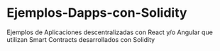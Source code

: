 # Ejemplos-Dapps-con-Solidity
Ejemplos de Aplicaciones descentralizadas con React y/o Angular que utilizan Smart Contracts desarrollados con Solidity
